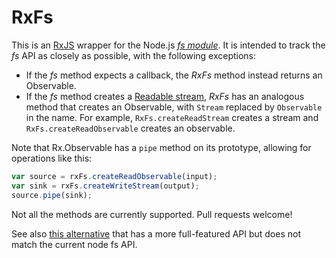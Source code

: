 # RxFs

This is an [RxJS](https://github.com/Reactive-Extensions/RxJS) wrapper for the Node.js *[fs module](https://nodejs.org/api/fs.html)*. It is intended to track the *fs* API as closely as possible, with the following exceptions:

* If the *fs* method expects a callback, the *RxFs* method instead returns an Observable.
* If the *fs* method creates a [Readable stream](https://nodejs.org/api/stream.html#stream_class_stream_readable), *RxFs* has an analogous method that creates an Observable, with `Stream` replaced by `Observable` in the name. For example, `RxFs.createReadStream` creates a stream and `RxFs.createReadObservable` creates an observable.

Note that Rx.Observable has a `pipe` method on its prototype, allowing for operations like this:

```js
var source = rxFs.createReadObservable(input);
var sink = rxFs.createWriteStream(output);
source.pipe(sink);
```

Not all the methods are currently supported. Pull requests welcome!

See also [this alternative](https://github.com/trxcllnt/rxjs-fs) that has a more full-featured API but does not match the current node fs API.
